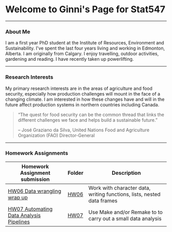 # Welcome to Ginni's Page for Stat547
***

### About Me 
I am a first year PhD student at the Institute of Resources, Environment and Sustainability.  I've spent the last four years living and working in Edmonton, Alberta. I am originally from Calgary.  I enjoy travelling, outdoor activities, gardening and reading. I have recently taken up powerlifting.

***
### Research Interests
My primary research interests are in the areas of agriculture and food security, especially how production challenges will mount in the face of a changing climate. I am interested in how these changes have and will in the future affect production systems in northern countries including Canada.

>“The quest for food security can be the common thread that links the different challenges we face and helps build a sustainable future.”
>
>– José Graziano da Silva, United Nations Food and Agriculture Organization (FAO) Director-General


***
### Homework Assignments

Homework Assignment submission | Folder |Description
------------------------------|----------------|-------------------------------------
[HW06 Data wrangling wrap up](https://cdn.rawgit.com/gbraich/STAT547-hw-Braich-Gurneet/18fc7514/hw06/hw06.html) | [HW06](https://github.com/gbraich/STAT547-hw-Braich-Gurneet/tree/master/hw06) | Work with character data, writing functions, lists, nested data frames
[HW07 Automating Data Analysis Pipelines](https://github.com/gbraich/STAT547-hw-Braich-Gurneet/blob/master/hw07/README.md) | [HW07](https://github.com/gbraich/STAT547-hw-Braich-Gurneet/tree/master/hw07) | Use Make and/or Remake to to carry out a small data analysis
